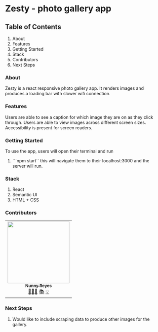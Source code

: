 # Zesty - photo gallery app


## Table of Contents
1. About
2. Features
3. Getting Started
4. Stack
5. Contributors
6. Next Steps

### About

Zesty is a react responsive photo gallery app. It renders images and produces a loading bar with slower wifi connection.

### Features
Users are able to see a caption for which image they are on as they click through.
Users are able to view images across different screen sizes.
Accessibility is present for screen readers.


### Getting Started
To use the app, users will open their terminal and run 
1. ```npm start`` this will navigate them to their localhost:3000 and the server will run.

### Stack
1. React
2. Semantic UI
3. HTML + CSS

### Contributors

<table>
  <tr>
    <td align="center">
      <a href="https://github.com/nunnyr">
        <img src="https://avatars2.githubusercontent.com/u/22527547?s=460&u=ad9c2d830938168f717cd28941b2f104c6677598&v=4" width="200px;" alt=""/><br/><sub><b>Nunny Reyes</b></sub>
      </a><br />
      <a href="https://github.com/wlcreate/Mod1_Restaurant_Reservation_App" title="Code">👩🏻‍💻</a> 
      <a href="https://github.com/wlcreate/Mod1_Restaurant_Reservation_App" title="Documentation">📚</a> 
      <a href="#ideas-nunny" title="Ideas, Planning, & Feedback">💡</a>            
    </td>

  </tr>
</table>

### Next Steps
1. Would like to include scraping data to produce other images for the gallery. 
